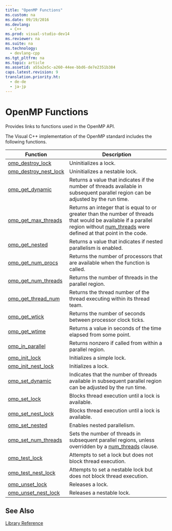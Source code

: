```yaml
---
title: "OpenMP Functions"
ms.custom: na
ms.date: 09/19/2016
ms.devlang: 
  - C++
ms.prod: visual-studio-dev14
ms.reviewer: na
ms.suite: na
ms.technology: 
  - devlang-cpp
ms.tgt_pltfrm: na
ms.topic: article
ms.assetid: a55a2e5c-a260-44ee-bbd6-de7e2351b384
caps.latest.revision: 9
translation.priority.ht: 
  - de-de
  - ja-jp
---
```

# OpenMP Functions
Provides links to functions used in the OpenMP API.  
  
 The Visual C++ implementation of the OpenMP standard includes the following functions.  
  
|Function|Description|  
|--------------|-----------------|  
|[omp_destroy_lock](../vs140/omp_destroy_lock.md)|Uninitializes a lock.|  
|[omp_destroy_nest_lock](../vs140/omp_destroy_nest_lock.md)|Uninitializes a nestable lock.|  
|[omp_get_dynamic](../vs140/omp_get_dynamic.md)|Returns a value that indicates if the number of threads available in subsequent parallel region can be adjusted by the run time.|  
|[omp_get_max_threads](../vs140/omp_get_max_threads.md)|Returns an integer that is equal to or greater than the number of threads that would be available if a parallel region without [num_threads](../vs140/num_threads.md) were defined at that point in the code.|  
|[omp_get_nested](../vs140/omp_get_nested.md)|Returns a value that indicates if nested parallelism is enabled.|  
|[omp_get_num_procs](../vs140/omp_get_num_procs.md)|Returns the number of processors that are available when the function is called.|  
|[omp_get_num_threads](../vs140/omp_get_num_threads.md)|Returns the number of threads in the parallel region.|  
|[omp_get_thread_num](../vs140/omp_get_thread_num.md)|Returns the thread number of the thread executing within its thread team.|  
|[omp_get_wtick](../vs140/omp_get_wtick.md)|Returns the number of seconds between processor clock ticks.|  
|[omp_get_wtime](../vs140/omp_get_wtime.md)|Returns a value in seconds of the time elapsed from some point.|  
|[omp_in_parallel](../vs140/omp_in_parallel.md)|Returns nonzero if called from within a parallel region.|  
|[omp_init_lock](../vs140/omp_init_lock.md)|Initializes a simple lock.|  
|[omp_init_nest_lock](../vs140/omp_init_nest_lock.md)|Initializes a lock.|  
|[omp_set_dynamic](../vs140/omp_set_dynamic.md)|Indicates that the number of threads available in subsequent parallel region can be adjusted by the run time.|  
|[omp_set_lock](../vs140/omp_set_lock.md)|Blocks thread execution until a lock is available.|  
|[omp_set_nest_lock](../vs140/omp_set_nest_lock.md)|Blocks thread execution until a lock is available.|  
|[omp_set_nested](../vs140/omp_set_nested.md)|Enables nested parallelism.|  
|[omp_set_num_threads](../vs140/omp_set_num_threads.md)|Sets the number of threads in subsequent parallel regions, unless overridden by a [num_threads](../vs140/num_threads.md) clause.|  
|[omp_test_lock](../vs140/omp_test_lock.md)|Attempts to set a lock but does not block thread execution.|  
|[omp_test_nest_lock](../vs140/omp_test_nest_lock.md)|Attempts to set a nestable lock but does not block thread execution.|  
|[omp_unset_lock](../vs140/omp_unset_lock.md)|Releases a lock.|  
|[omp_unset_nest_lock](../vs140/omp_unset_nest_lock.md)|Releases a nestable lock.|  
  
## See Also  
 [Library Reference](../vs140/OpenMP-Library-Reference.md)